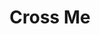 ---
title: Cross Me
artist: Ed Sheeran
site: Youtube
source-url: https://www.youtube.com/watch?v=S5n9emOr7SQ
source: S5n9emOr7SQ
---